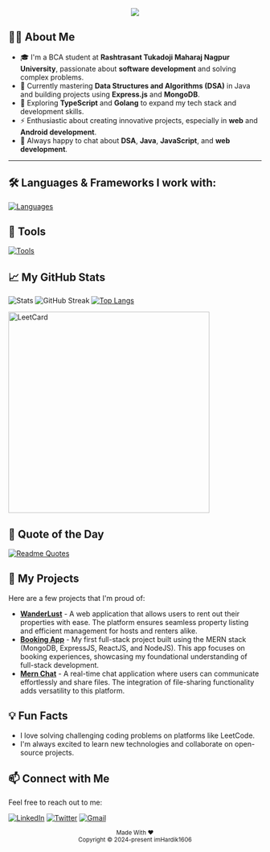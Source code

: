 <div align="center">
<pre><img src="https://readme-typing-svg.herokuapp.com/?font=Monospace&size=40&center=true&vCenter=true&width=600&height=50&color=FFFFFFF8&duration=4500&lines=Hello,+I'm+Hardik+Gayner👋;"/></pre>
</div>

## 🙋‍♂️ About Me  

- 🎓 I'm a BCA student at **Rashtrasant Tukadoji Maharaj Nagpur University**, passionate about **software development** and solving complex problems.  
- 🌱 Currently mastering **Data Structures and Algorithms (DSA)** in Java and building projects using **Express.js** and **MongoDB**.  
- 📘 Exploring **TypeScript** and **Golang** to expand my tech stack and development skills.  
- ⚡ Enthusiastic about creating innovative projects, especially in **web** and **Android development**.  
- 💬 Always happy to chat about **DSA**, **Java**, **JavaScript**, and **web development**.

---  

## 🛠️ Languages & Frameworks I work with:
[![Languages](https://skillicons.dev/icons?i=java,javascript,typescript,python,go,c,cpp,nodejs,expressjs,react,mongodb,mysql,postgres,html,css,&theme=dark)](https://skillicons.dev)

## 🧰 **Tools**
[![Tools](https://skillicons.dev/icons?i=git,github,vscode,npm,yarn,pnpm,vite,linux,postman,supabase,firebase,&theme=dark)](https://skillicons.dev)

## 📈 My GitHub Stats

![Stats](https://github-readme-stats.vercel.app/api?username=imHardik1606&show_icons=true&count_private=true&theme=radical)
![GitHub Streak](https://streak-stats.demolab.com/?user=imHardik1606&card_width=300&theme=dark)
[![Top Langs](https://github-readme-stats.vercel.app/api/top-langs/?username=imHardik1606&card_width=770&layout=compact&theme=dark)](https://github.com/imHardik1606/github-readme-stats)

<img width=400 src="https://leetcard.jacoblin.cool/HardikGayner?theme=nord&font=Anek%20Bangla&ext=heatmap&border_radius=10" alt="LeetCard" />

## 💭 Quote of the Day

[![Readme Quotes](https://quotes-github-readme.vercel.app/api?type=horizontal&theme=dark)](https://github.com/piyushsuthar/github-readme-quotes)

## 🌟 My Projects

Here are a few projects that I'm proud of:

- **[WanderLust](https://github.com/imHardik1606/Wanderlust)** - A web application that allows users to rent out their properties with ease. The platform ensures seamless property listing and efficient management for hosts and renters alike.
- **[Booking App](https://github.com/imHardik1606/Booking-App)** - My first full-stack project built using the MERN stack (MongoDB, ExpressJS, ReactJS, and NodeJS). This app focuses on booking experiences, showcasing my foundational understanding of full-stack development.
- **[Mern Chat](https://github.com/imHardik1606/mern-chat)** - A real-time chat application where users can communicate effortlessly and share files. The integration of file-sharing functionality adds versatility to this platform.

## 💡 Fun Facts

- I love solving challenging coding problems on platforms like LeetCode.
- I'm always excited to learn new technologies and collaborate on open-source projects.

## 📫 Connect with Me

Feel free to reach out to me:

[![LinkedIn](https://img.shields.io/badge/LinkedIn-0A66C2?style=for-the-badge&logo=linkedin&logoColor=white)](https://www.linkedin.com/in/hardik-gayner-0b2ab32ba/)
[![Twitter](https://img.shields.io/badge/Twitter-1DA1F2?style=for-the-badge&logo=twitter&logoColor=white)](https://x.com/h_gayner)
[![Gmail](https://img.shields.io/badge/Gmail-D14836?style=for-the-badge&logo=gmail&logoColor=white)](mailto:hardikgayner1606@gmail.com)


<p align="center"><sub>Made With ❤️<br>Copyright © 2024-present imHardik1606</sub></p>
